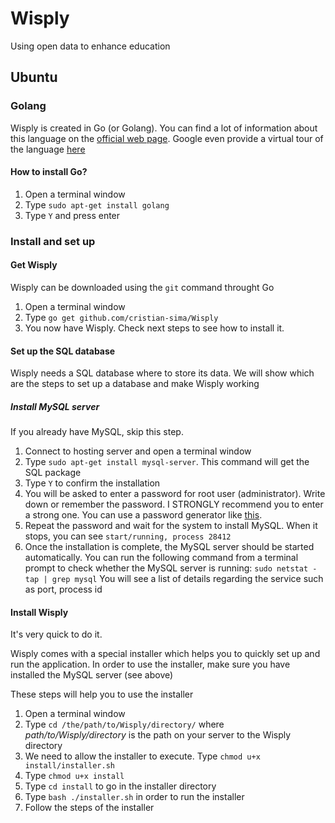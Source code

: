 # Wisply
Using open data to enhance education


## Ubuntu

### Golang

Wisply is created in Go (or Golang). You can find a lot of information about this language on the [official web page](http://golang.org/). Google even provide a virtual tour of the language [here](https://tour.golang.org/welcome/1)

#### How to install Go?

1. Open a terminal window
2. Type `sudo apt-get install golang`
3. Type `Y` and press enter


### Install and set up

#### Get Wisply

Wisply can be downloaded using the `git` command throught Go

1. Open a terminal window
2. Type `go get github.com/cristian-sima/Wisply`
3. You now have Wisply. Check next steps to see how to install it.


#### Set up the SQL database

Wisply needs a SQL database where to store its data. We will show which are the steps to set up a database and make Wisply working

##### Install MySQL server

If you already have MySQL, skip this step.

1. Connect to hosting server and open a terminal window
2. Type `sudo apt-get install mysql-server`. This command will get the SQL package
3. Type `Y` to confirm the installation
4. You will be asked to enter a password for root user (administrator). Write down or remember the password. I STRONGLY recommend you to enter a strong one. You can use a password generator like [this](https://strongpasswordgenerator.com/).
5. Repeat the password and wait for the system to install MySQL. When it stops, you can see
  `start/running, process 28412`
6. Once the installation is complete, the MySQL server should be started automatically. You can run the following command from a terminal prompt to check whether the MySQL server is running:
  `sudo netstat -tap | grep mysql`
  You will see a list of details regarding the service such as port, process id
  
#### Install Wisply

It's very quick to do it.

Wisply comes with a special installer which helps you to quickly set up and run the application. In order to use the installer, make sure you have installed the MySQL server (see above)

These steps will help you to use the installer

1. Open a terminal window
2. Type `cd /the/path/to/Wisply/directory/` where *path/to/Wisply/directory* is the path on your server to the Wisply directory
3. We need to allow the installer to execute. Type `chmod u+x install/installer.sh`
4. Type `chmod u+x install` 
4. Type `cd install` to go in the installer directory
5. Type `bash ./installer.sh` in order to run the installer
6. Follow the steps of the installer
